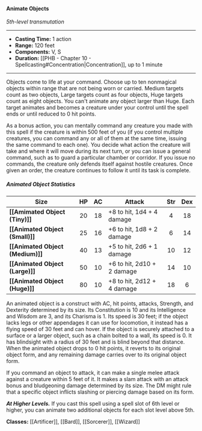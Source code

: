 #### Animate Objects
*5th-level transmutation*
___
- **Casting Time:** 1 action
- **Range:** 120 feet
- **Components:** V, S
- **Duration:** [[PHB - Chapter 10 - Spellcasting#Concentration|Concentration]], up to 1 minute
---
Objects come to life at your command. Choose up to ten nonmagical objects within range that are not being worn or carried. Medium targets count as two objects, Large targets count as four objects, Huge targets count as eight objects. You can't animate any object larger than Huge. Each target animates and becomes a creature under your control until the spell ends or until reduced to 0 hit points.

As a bonus action, you can mentally command any creature you made with this spell if the creature is within 500 feet of you (if you control multiple creatures, you can command any or all of them at the same time, issuing the same command to each one). You decide what action the creature will take and where it will move during its next turn, or you can issue a general command, such as to guard a particular chamber or corridor. If you issue no commands, the creature only defends itself against hostile creatures. Once given an order, the creature continues to follow it until its task is complete.

##### Animated Object Statistics
| Size           |  HP |  AC | Attack                     | Str | Dex |
| -------------- | :-: | :-: | -------------------------- | :-: | :-: |
| **[[Amimated Object (Tiny)]]**   |  20 |  18 | +8 to hit, 1d4 + 4 damage  |  4  |  18 |
| **[[Animated Object (Small)]]**  |  25 |  16 | +6 to hit, 1d8 + 2 damage  |  6  |  14 |
| **[[Animated Object (Medium)]]** |  40 |  13 | +5 to hit, 2d6 + 1 damage  |  10 |  12 |
| **[[Animated Object (Large)]]**  |  50 |  10 | +6 to hit, 2d10 + 2 damage |  14 |  10 |
| **[[Animated Object (Huge)]]**   |  80 |  10 | +8 to hit, 2d12 + 4 damage |  18 |  6  |

An animated object is a construct with AC, hit points, attacks, Strength, and Dexterity determined by its size. Its Constitution is 10 and its Intelligence and Wisdom are 3, and its Charisma is 1. Its speed is 30 feet; if the object lacks legs or other appendages it can use for locomotion, it instead has a flying speed of 30 feet and can hover. If the object is securely attached to a surface or a larger object, such as a chain bolted to a wall, its speed is 0. It has blindsight with a radius of 30 feet and is blind beyond that distance. When the animated object drops to 0 hit points, it reverts to its original object form, and any remaining damage carries over to its original object form.

If you command an object to attack, it can make a single melee attack against a creature within 5 feet of it. It makes a slam attack with an attack bonus and bludgeoning damage determined by its size. The DM might rule that a specific object inflicts slashing or piercing damage based on its form.

***At Higher Levels.*** If you cast this spell using a spell slot of 6th level or higher, you can animate two additional objects for each slot level above 5th.

**Classes:** [[Artificer]], [[Bard]], [[Sorcerer]], [[Wizard]]